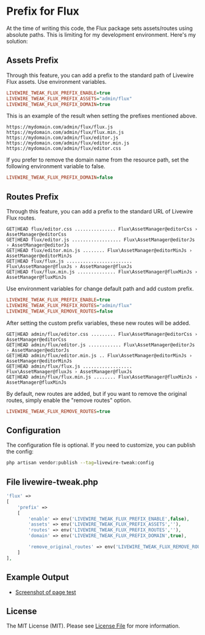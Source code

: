 # Prefix for Flux

At the time of writing this code, the Flux package sets assets/routes using absolute paths. This is limiting for my development environment. Here's my solution:

## Assets Prefix

Through this feature, you can add a prefix to the standard path of Livewire Flux assets. Use environment variables.

```ini
LIVEWIRE_TWEAK_FLUX_PREFIX_ENABLE=true
LIVEWIRE_TWEAK_FLUX_PREFIX_ASSETS="admin/flux"
LIVEWIRE_TWEAK_FLUX_PREFIX_DOMAIN=true
```

This is an example of the result when setting the prefixes mentioned above.

```
https://mydomain.com/admin/flux/flux.js
https://mydomain.com/admin/flux/flux.min.js
https://mydomain.com/admin/flux/editor.js
https://mydomain.com/admin/flux/editor.min.js
https://mydomain.com/admin/flux/editor.css
```

If you prefer to remove the domain name from the resource path, set the following environment variable to false.

```ini
LIVEWIRE_TWEAK_FLUX_PREFIX_DOMAIN=false
```

## Routes Prefix

Through this feature, you can add a prefix to the standard URL of Livewire Flux routes.

```
GET|HEAD flux/editor.css ............... Flux\AssetManager@editorCss › AssetManager@editorCss
GET|HEAD flux/editor.js .................. Flux\AssetManager@editorJs › AssetManager@editorJs
GET|HEAD flux/editor.min.js ........ Flux\AssetManager@editorMinJs › AssetManager@editorMinJs
GET|HEAD flux/flux.js ........................ Flux\AssetManager@fluxJs › AssetManager@fluxJs
GET|HEAD flux/flux.min.js .............. Flux\AssetManager@fluxMinJs › AssetManager@fluxMinJs
```

Use environment variables for change default path and add custom prefix.

```ini
LIVEWIRE_TWEAK_FLUX_PREFIX_ENABLE=true
LIVEWIRE_TWEAK_FLUX_PREFIX_ROUTES="admin/flux"
LIVEWIRE_TWEAK_FLUX_REMOVE_ROUTES=false
```
After setting the custom prefix variables, these new routes will be added.

```
GET|HEAD admin/flux/editor.css ......... Flux\AssetManager@editorCss › AssetManager@editorCss
GET|HEAD admin/flux/editor.js ............ Flux\AssetManager@editorJs › AssetManager@editorJs
GET|HEAD admin/flux/editor.min.js .. Flux\AssetManager@editorMinJs › AssetManager@editorMinJs
GET|HEAD admin/flux/flux.js .................. Flux\AssetManager@fluxJs › AssetManager@fluxJs
GET|HEAD admin/flux/flux.min.js ........ Flux\AssetManager@fluxMinJs › AssetManager@fluxMinJs
```

By default, new routes are added, but if you want to remove the original routes, simply enable the "remove routes" option.

```ini
LIVEWIRE_TWEAK_FLUX_REMOVE_ROUTES=true
```

## Configuration

The configuration file is optional. If you need to customize, you can publish the config:

```bash
php artisan vendor:publish --tag=livewire-tweak:config
```

## File livewire-tweak.php

```php
'flux' =>
[
    'prefix' =>
    [
        'enable' => env('LIVEWIRE_TWEAK_FLUX_PREFIX_ENABLE',false),
        'assets' => env('LIVEWIRE_TWEAK_FLUX_PREFIX_ASSETS',''),
        'routes' => env('LIVEWIRE_TWEAK_FLUX_PREFIX_ROUTES',''),
        'domain' => env('LIVEWIRE_TWEAK_FLUX_PREFIX_DOMAIN',true),

        'remove_original_routes' => env('LIVEWIRE_TWEAK_FLUX_REMOVE_ROUTES',false),
    ]
],
```

## Example Output

- [Screenshot of page test](../images/flux-result.jpg)  

## License

The MIT License (MIT). Please see [License File](../LICENSE) for more information.